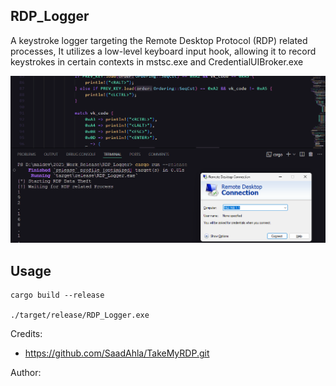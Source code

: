 ## RDP_Logger

A keystroke logger targeting the Remote Desktop Protocol (RDP) related processes, It utilizes a low-level keyboard input hook, allowing it to record keystrokes in certain contexts in mstsc.exe and CredentialUIBroker.exe

![POC](./image.png)

## Usage

```
cargo build --release

./target/release/RDP_Logger.exe
```

Credits:

* https://github.com/SaadAhla/TakeMyRDP.git


Author: